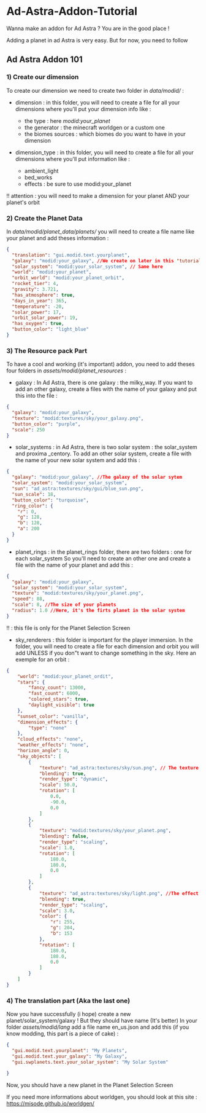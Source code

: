 # Ad-Astra-Addon-Tutorial
Wanna make an addon for Ad Astra ? You are in the good place !

Adding a planet in ad Astra is very easy.
But for now, you need to follow 

## Ad Astra Addon 101

### 1) Create our dimension 
To create our dimension we need to create two folder in *data/modid/* :

- dimension : in this folder, you will need to create a file for all your dimensions where you'll put your dimension info like :
    - the type : here *modid:your_planet*
    - the generator : the minecraft worldgen or a custom one 
    - the biomes sources : which biomes do you want to have in your dimension 

- dimension_type : in this folder, you will need to create a file for all your dimensions where you'll put information like :
    - ambient_light
    - bed_works
    - effects : be sure to use modid:your_planet

‼️ attention : you will need to make a dimension for your planet AND your planet's orbit

### 2) Create the Planet Data
In *data/modid/planet_data/planets/* you will need to create a file name like your planet and add theses information :
```json
{
  "translation": "gui.modid.text.yourplanet",
  "galaxy": "modid:your_galaxy", //We create on later in this "tutorial"
  "solar_system": "modid:your_solar_system", // Same here
  "world": "modid:your_planet",
  "orbit_world": "modid:your_planet_orbit",
  "rocket_tier": 4,
  "gravity": 3.721,
  "has_atmosphere": true,
  "days_in_year": 365,
  "temperature": -20,
  "solar_power": 17,
  "orbit_solar_power": 19,
  "has_oxygen": true,
  "button_color": "light_blue"
}
``` 
### 3) The Resource pack Part 
To have a cool and working (it's important) addon, you need to add theses four folders in *assets/modid/planet_resources* :

- galaxy : In Ad Astra, there is one galaxy : the milky_way. If you want to add an other galaxy, create a files with the name of your galaxy and put this into the file :
```json
{
  "galaxy": "modid:your_galaxy",
  "texture": "modid:textures/sky/your_galaxy.png",
  "button_color": "purple",
  "scale": 250
}
```

- solar_systems : in Ad Astra, there is two solar system : the solar_system and proxima _centory. To add an other solar system, create a file with the name of your new solar system and add this :
```json 
{
  "galaxy": "modid:your_galaxy", //The galaxy of the solar sytem
  "solar_system": "modid:your_solar_system", 
  "sun": "ad_astra:textures/sky/gui/blue_sun.png", 
  "sun_scale": 18,
  "button_color": "turquoise",
  "ring_color": {
    "r": 0,
    "g": 128,
    "b": 128,
    "a": 200
  }
}
```

- planet_rings : in the planet_rings folder, there are two folders : one for each solar_system So you'll need to create an other one and create a file with the name of your planet and add this :
```json
{
  "galaxy": "modid:your_galaxy",
  "solar_system": "modid:your_solar_system",
  "texture": "modid:textures/sky/your_planet.png",
  "speed": 88,
  "scale": 8, //The size of your planets
  "radius": 1.0 //Here, it's the firts planet in the solar system
}
```
‼️ : this file is only for the Planet Selection Screen
- sky_renderers : this folder is important for the player immersion. In the folder, you will need to create a file for each dimension and orbit you will add UNLESS if you don"t want to change something in the sky.
Here an exemple for an orbit : 
```json
{
    "world": "modid:your_planet_ordit",
    "stars": {
        "fancy_count": 13000,
        "fast_count": 6000,
        "colored_stars": true,
        "daylight_visible": true
    },
    "sunset_color": "vanilla",
    "dimension_effects": {
        "type": "none"
    },
    "cloud_effects": "none",
    "weather_effects": "none",
    "horizon_angle": 0,
    "sky_objects": [
        {
            "texture": "ad_astra:textures/sky/sun.png", // The texture of the sky of your solar_system
            "blending": true,
            "render_type": "dynamic",
            "scale": 50.0,
            "rotation": [
                0.0,
                -90.0,
                0.0
            ]
        },
        {
            "texture": "modid:textures/sky/your_planet.png",
            "blending": false,
            "render_type": "scaling",
            "scale": 1.0,
            "rotation": [
                180.0,
                180.0,
                0.0
            ]
        },
        {
            "texture": "ad_astra:textures/sky/light.png", //The effect of the light for the planet
            "blending": true,
            "render_type": "scaling",
            "scale": 3.0,
            "color": {
                "r": 255,
                "g": 204,
                "b": 153
            },
            "rotation": [
                180.0,
                180.0,
                0.0
            ]
        }
    ]
}
```

### 4) The translation part (Aka the last one)
Now you have successfully (i hope) create a new planet/solar_system/galaxy !
But they should have name (It's better)
In your folder *assets/modid/lang* add a file name en_us.json and add this (if you know modding, this part is a piece of cake) :
```json
{
  "gui.modid.text.yourplanet": "My Planets",
  "gui.modid.text.your_galaxy": "My Galaxy",
  "gui.swplanets.text.your_solar_system": "My Solar System"

}
```

Now, you should have a new planet in the Planet Selection Screen

If you need more informations about worldgen, you should look at this site : https://misode.github.io/worldgen/